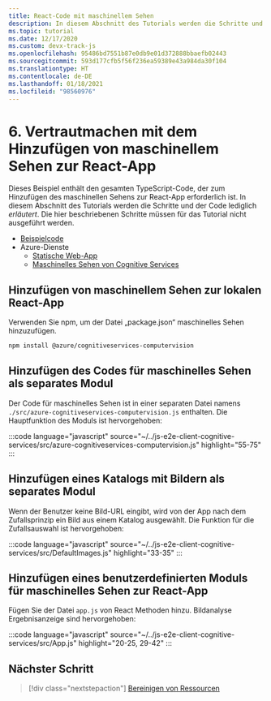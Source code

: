 ```yaml
---
title: React-Code mit maschinellem Sehen
description: In diesem Abschnitt des Tutorials werden die Schritte und der Code lediglich _erläutert_. Die hier beschriebenen Schritte müssen für das Tutorial nicht ausgeführt werden.
ms.topic: tutorial
ms.date: 12/17/2020
ms.custom: devx-track-js
ms.openlocfilehash: 95486bd7551b87e0db9e01d372888bbaefb02443
ms.sourcegitcommit: 593d177cfb5f56f236ea59389e43a984da30f104
ms.translationtype: HT
ms.contentlocale: de-DE
ms.lasthandoff: 01/18/2021
ms.locfileid: "98560976"
---
```

# <a name="6-review-how-to-add-computer-vision-to-the-react-app"></a>6. Vertrautmachen mit dem Hinzufügen von maschinellem Sehen zur React-App

Dieses Beispiel enthält den gesamten TypeScript-Code, der zum Hinzufügen des maschinellen Sehens zur React-App erforderlich ist. In diesem Abschnitt des Tutorials werden die Schritte und der Code lediglich _erläutert_. Die hier beschriebenen Schritte müssen für das Tutorial nicht ausgeführt werden. 

* [Beispielcode](https://github.com/Azure-Samples/js-e2e-client-cognitive-services)
* Azure-Dienste
    * [Statische Web-App](/azure/static-web-apps)
    * [Maschinelles Sehen von Cognitive Services](/azure/cognitive-services/computer-vision/)

## <a name="add-computer-vision-to-local-react-app"></a>Hinzufügen von maschinellem Sehen zur lokalen React-App

Verwenden Sie npm, um der Datei „package.json“ maschinelles Sehen hinzuzufügen. 

```bash
npm install @azure/cognitiveservices-computervision 
```

## <a name="add-computer-vision-code-as-separate-module"></a>Hinzufügen des Codes für maschinelles Sehen als separates Modul

Der Code für maschinelles Sehen ist in einer separaten Datei namens `./src/azure-cognitiveservices-computervision.js` enthalten. Die Hauptfunktion des Moduls ist hervorgehoben: 

:::code language="javascript" source="~/../js-e2e-client-cognitive-services/src/azure-cognitiveservices-computervision.js" highlight="55-75" :::

## <a name="add-catalog-of-images-as-separate-module"></a>Hinzufügen eines Katalogs mit Bildern als separates Modul

Wenn der Benutzer keine Bild-URL eingibt, wird von der App nach dem Zufallsprinzip ein Bild aus einem Katalog ausgewählt. Die Funktion für die Zufallsauswahl ist hervorgehoben: 

:::code language="javascript" source="~/../js-e2e-client-cognitive-services/src/DefaultImages.js" highlight="33-35" :::

## <a name="add-custom-computer-vision-module-to-react-app"></a>Hinzufügen eines benutzerdefinierten Moduls für maschinelles Sehen zur React-App

Fügen Sie der Datei `app.js` von React Methoden hinzu. Bildanalyse Ergebnisanzeige sind hervorgehoben:

:::code language="javascript" source="~/../js-e2e-client-cognitive-services/src/App.js" highlight="20-25, 29-42" :::

## <a name="next-step"></a>Nächster Schritt

> [!div class="nextstepaction"]
> [Bereinigen von Ressourcen](clean-up-resources.md)